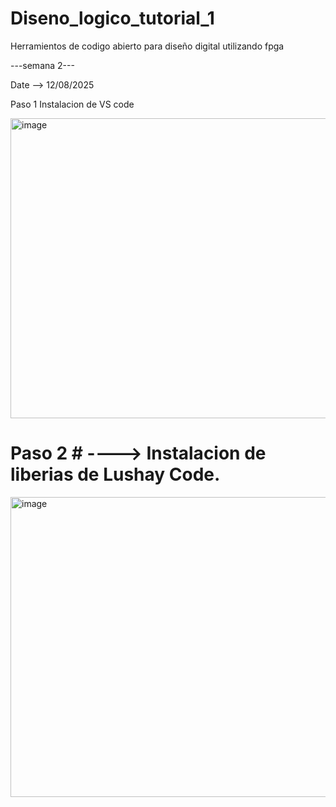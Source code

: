 # Diseno_logico_tutorial_1

Herramientos de codigo abierto para diseño digital utilizando fpga

---semana 2---

Date --> 12/08/2025


Paso 1 Instalacion de VS code

<img width="720" height="480" alt="image" src="https://github.com/user-attachments/assets/35c61694-ab98-4c33-8ead-aa086a83d917" />




# Paso 2 # ----> Instalacion de liberias de Lushay Code.

<img width="640" height="480" alt="image" src="https://github.com/user-attachments/assets/757a80f9-0803-4e3f-88c4-c52f2debdea1" />
